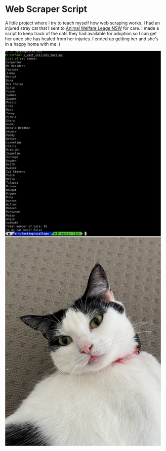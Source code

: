 # Web Scraper Script
A little project where I try to teach myself how web scraping works. I had an injured stray cat that I sent to [Animal Welfare Leage NSW](https://www.awlnsw.com.au) for care. I made a script to keep track of the cats they had available for adoption so I can get her once she has healed from her injuries. I ended up getting her and she's in a happy home with me :)

![image](screenshots/cat_list.png)
![image](screenshots/meow.jpeg)